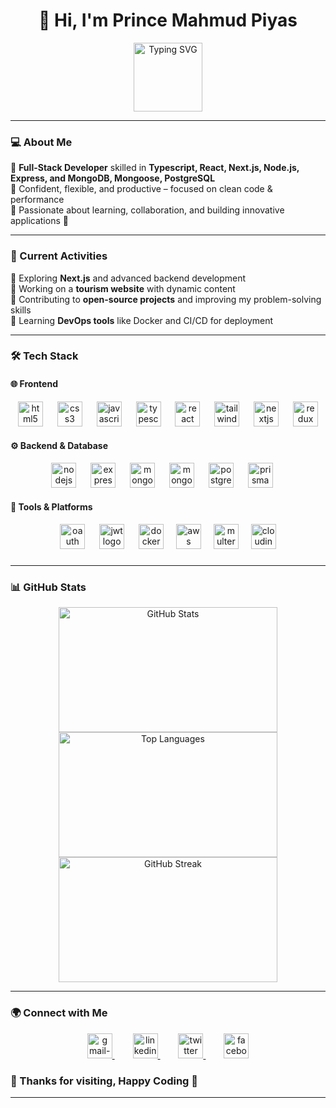 <h1 align="center">👋 Hi, I'm Prince Mahmud Piyas</h1>

<p align="center">
  <img height="110px" src="https://readme-typing-svg.herokuapp.com?font=Fira+Code&weight=500&size=20&pause=1000&color=F75029&center=true&vCenter=true&multiline=true&width=600&height=60&lines=Full+Stack+Developer+%7C+Passionate+Problem+Solver;Building+Scalable+and+Efficient+Web+Applications" alt="Typing SVG">
</p>

---

### 💻 About Me  
🔹 **Full-Stack Developer** skilled in **Typescript, React, Next.js, Node.js, Express, and MongoDB, Mongoose, PostgreSQL**  
🔹 Confident, flexible, and productive – focused on clean code & performance  
🔹 Passionate about learning, collaboration, and building innovative applications 🚀  

---

### 🚀 Current Activities  
🔹 Exploring **Next.js** and advanced backend development  
🔹 Working on a **tourism website** with dynamic content  
🔹 Contributing to **open-source projects** and improving my problem-solving skills  
🔹 Learning **DevOps tools** like Docker and CI/CD for deployment  

---

### 🛠 Tech Stack  

#### **🌐 Frontend**  
<div align="center" style="max-width: 100%; overflow-x: auto;">
  <img src="https://cdn.jsdelivr.net/gh/devicons/devicon/icons/html5/html5-original.svg" height="40" width="40" alt="html5 logo"  />
  <img width="15" />
  <img src="https://cdn.jsdelivr.net/gh/devicons/devicon/icons/css3/css3-original.svg" height="40" width="40" alt="css3 logo"  />
  <img width="15" />
  <img src="https://cdn.jsdelivr.net/gh/devicons/devicon/icons/javascript/javascript-original.svg" height="40" width="40" alt="javascript logo"  />
  <img width="15" />
  <img src="https://cdn.jsdelivr.net/gh/devicons/devicon/icons/typescript/typescript-original.svg" height="40" width="40" alt="typescript logo"  />
  <img width="15" />
  <img src="https://cdn.jsdelivr.net/gh/devicons/devicon/icons/react/react-original.svg" height="40" width="40" alt="react logo"  />
  <img width="15" />
  <img src="https://cdn.simpleicons.org/tailwindcss/06B6D4" height="40" width="40" alt="tailwindcss logo"  />
  <img width="15" />
  <img src="https://img.shields.io/badge/Next.js-000000?logo=nextdotjs&logoColor=white&style=for-the-badge" height="40" alt="nextjs logo"  />
  <img width="15" />
  <img src="https://cdn.jsdelivr.net/gh/devicons/devicon/icons/redux/redux-original.svg" height="40" width="40" alt="redux logo"  />
</div>

#### **⚙ Backend & Database**  
<div align="center" style="max-width: 100%; overflow-x: auto;">
  <img src="https://img.shields.io/badge/Node.js-339933?logo=nodedotjs&logoColor=white&style=for-the-badge" height="40" alt="nodejs logo"  />
  <img width="15" />
  <img src="https://skillicons.dev/icons?i=express" height="40" width="40" alt="express logo"  />
  <img width="15" />
  <img src="https://cdn.jsdelivr.net/gh/devicons/devicon/icons/mongoose/mongoose-original.svg" height="40" width="40" alt="mongoose logo"  />
  <img width="15" />
  <img src="https://skillicons.dev/icons?i=mongodb" height="40" width="40" alt="mongodb logo"  />
  <img width="15" />
  <img src="https://cdn.jsdelivr.net/gh/devicons/devicon/icons/postgresql/postgresql-original.svg" height="40" width="40" alt="postgresql logo"  />
  <img width="15" />
  <img src="https://skillicons.dev/icons?i=prisma" height="40" width="40" alt="prisma logo" />
  <img width="15" />
</div>


#### **🔧 Tools & Platforms**  
<div align="center" style="max-width: 100%; overflow-x: auto;">
  <img src="https://img.shields.io/badge/OAuth-FF6F00?logo=oauth&logoColor=white&style=for-the-badge" height="40" alt="oauth logo" />
  <img width="15" />
 <img src="https://img.shields.io/badge/JWT-32329D?logo=jsonwebtokens&logoColor=white&style=for-the-badge" height="40" alt="jwt logo" />
<img width="15" />
  <img src="https://cdn.jsdelivr.net/gh/devicons/devicon/icons/docker/docker-original.svg" height="40" width="40" alt="docker logo" />
  <img width="12" />
  <img src="https://cdn.jsdelivr.net/gh/devicons/devicon/icons/amazonwebservices/amazonwebservices-original-wordmark.svg" height="40" width="40" alt="aws logo" />
  <img width="12" />
  <img src="https://img.shields.io/badge/Multer-FF6F00?logo=npm&logoColor=white&style=for-the-badge" height="40" alt="multer logo" />
  <img width="12" />
  <img src="https://img.shields.io/badge/Cloudinary-3448C5?logo=cloudinary&logoColor=white&style=for-the-badge" height="40" alt="cloudinary logo" />
</div>




###


---

### 📊 GitHub Stats  

<div align="center">

  <!-- GitHub Stats -->
  <img src="https://github-readme-stats.vercel.app/api?username=pmppiyas&show_icons=true&theme=tokyonight&hide_border=true" height="200" width="350" alt="GitHub Stats" />

  <!-- Top Languages -->
  <img src="https://github-readme-stats.vercel.app/api/top-langs/?username=pmppiyas&layout=compact&theme=tokyonight&hide_border=true" height="200" width="350" alt="Top Languages" />

  <!-- GitHub Streak -->
<img src="https://github-readme-streak-stats.herokuapp.com?user=pmppiyas&theme=tokyonight&hide_border=true" height="200" width="350" alt="GitHub Streak" />

</div>


---

### 🌍 Connect with Me  
<div align="center">
  <a href="mailto:princemahmudpiyas@gmail.com">
    <img width="40" height="40" src="https://img.icons8.com/color/48/gmail-new.png" alt="gmail-new"/>
  </a>
  <img width="25" />
  
  <a href="https://www.linkedin.com/in/pmppiyas" target="_blank">
    <img src="https://raw.githubusercontent.com/maurodesouza/profile-readme-generator/master/src/assets/icons/social/linkedin/default.svg" width="40" height="40" alt="linkedin logo" />
  </a>
  <img width="25" />
  
  <a href="https://x.com/pmppiyas" target="_blank">
    <img src="https://raw.githubusercontent.com/maurodesouza/profile-readme-generator/master/src/assets/icons/social/twitter/default.svg" width="40" height="40" alt="twitter logo" />
  </a>
  <img width="25" />

  <a href="https://www.facebook.com/princempiyas" target="_blank">
    <img src="https://raw.githubusercontent.com/maurodesouza/profile-readme-generator/master/src/assets/icons/social/facebook/default.svg" width="40" height="40" alt="facebook logo" />
  </a>
</div>





### 🌱 Thanks for visiting, Happy Coding 🚀

---



